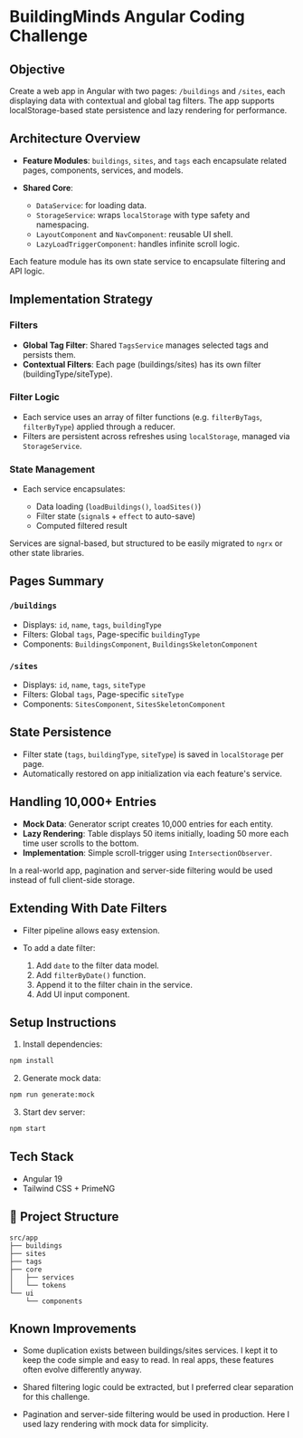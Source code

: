 # BuildingMinds Angular Coding Challenge

## Objective

Create a web app in Angular with two pages: `/buildings` and `/sites`, each displaying data with contextual and global tag filters. The app supports localStorage-based state persistence and lazy rendering for performance.

## Architecture Overview

- **Feature Modules**: `buildings`, `sites`, and `tags` each encapsulate related pages, components, services, and models.
- **Shared Core**:

  - `DataService`: for loading data.
  - `StorageService`: wraps `localStorage` with type safety and namespacing.
  - `LayoutComponent` and `NavComponent`: reusable UI shell.
  - `LazyLoadTriggerComponent`: handles infinite scroll logic.

Each feature module has its own state service to encapsulate filtering and API logic.

## Implementation Strategy

### Filters

- **Global Tag Filter**: Shared `TagsService` manages selected tags and persists them.
- **Contextual Filters**: Each page (buildings/sites) has its own filter (buildingType/siteType).

### Filter Logic

- Each service uses an array of filter functions (e.g. `filterByTags`, `filterByType`) applied through a reducer.
- Filters are persistent across refreshes using `localStorage`, managed via `StorageService`.

### State Management

- Each service encapsulates:

  - Data loading (`loadBuildings()`, `loadSites()`)
  - Filter state (`signal`s + `effect` to auto-save)
  - Computed filtered result

Services are signal-based, but structured to be easily migrated to `ngrx` or other state libraries.

## Pages Summary

### `/buildings`

- Displays: `id`, `name`, `tags`, `buildingType`
- Filters: Global `tags`, Page-specific `buildingType`
- Components: `BuildingsComponent`, `BuildingsSkeletonComponent`

### `/sites`

- Displays: `id`, `name`, `tags`, `siteType`
- Filters: Global `tags`, Page-specific `siteType`
- Components: `SitesComponent`, `SitesSkeletonComponent`

## State Persistence

- Filter state (`tags`, `buildingType`, `siteType`) is saved in `localStorage` per page.
- Automatically restored on app initialization via each feature's service.

## Handling 10,000+ Entries

- **Mock Data**: Generator script creates 10,000 entries for each entity.
- **Lazy Rendering**: Table displays 50 items initially, loading 50 more each time user scrolls to the bottom.
- **Implementation**: Simple scroll-trigger using `IntersectionObserver`.

In a real-world app, pagination and server-side filtering would be used instead of full client-side storage.

## Extending With Date Filters

- Filter pipeline allows easy extension.
- To add a date filter:

  1. Add `date` to the filter data model.
  2. Add `filterByDate()` function.
  3. Append it to the filter chain in the service.
  4. Add UI input component.

## Setup Instructions

1. Install dependencies:

```bash
npm install
```

2. Generate mock data:

```bash
npm run generate:mock
```

3. Start dev server:

```bash
npm start
```

## Tech Stack

- Angular 19
- Tailwind CSS + PrimeNG

## 📁 Project Structure

```
src/app
├── buildings
├── sites
├── tags
├── core
│   ├── services
│   └── tokens
└── ui
    └── components
```

## Known Improvements

- Some duplication exists between buildings/sites services. I kept it to keep the code simple and easy to read. In real apps, these features often evolve differently anyway.

- Shared filtering logic could be extracted, but I preferred clear separation for this challenge.

- Pagination and server-side filtering would be used in production. Here I used lazy rendering with mock data for simplicity.
